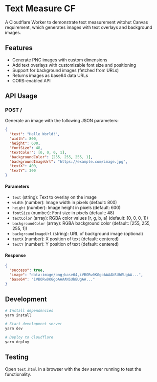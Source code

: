 # Text Measure CF

A Cloudflare Worker to demonstrate text measurement witohut Canvas requirement, which generates images with text overlays and background images.

## Features

- Generate PNG images with custom dimensions
- Add text overlays with customizable font size and positioning
- Support for background images (fetched from URLs)
- Returns images as base64 data URLs
- CORS-enabled API

## API Usage

### POST /

Generate an image with the following JSON parameters:

```json
{
  "text": "Hello World!",
  "width": 800,
  "height": 600,
  "fontSize": 48,
  "textColor": [0, 0, 0, 1],
  "backgroundColor": [255, 255, 255, 1],
  "backgroundImageUrl": "https://example.com/image.jpg",
  "textX": 400,
  "textY": 300
}
```

#### Parameters

- `text` (string): Text to overlay on the image
- `width` (number): Image width in pixels (default: 800)
- `height` (number): Image height in pixels (default: 600)  
- `fontSize` (number): Font size in pixels (default: 48)
- `textColor` (array): RGBA color values [r, g, b, a] (default: [0, 0, 0, 1])
- `backgroundColor` (array): RGBA background color (default: [255, 255, 255, 1])
- `backgroundImageUrl` (string): URL of background image (optional)
- `textX` (number): X position of text (default: centered)
- `textY` (number): Y position of text (default: centered)

#### Response

```json
{
  "success": true,
  "image": "data:image/png;base64,iVBORw0KGgoAAAANSUhEUgAA...",
  "base64": "iVBORw0KGgoAAAANSUhEUgAA..."
}
```

## Development

```bash
# Install dependencies
yarn install

# Start development server
yarn dev

# Deploy to Cloudflare
yarn deploy
```

## Testing

Open `test.html` in a browser with the dev server running to test the functionality.

